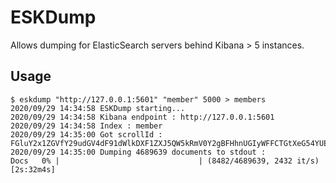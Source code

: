 # ESKDump

Allows dumping for ElasticSearch servers behind Kibana > 5 instances.

## Usage

```shell script
$ eskdump "http://127.0.0.1:5601" "member" 5000 > members
2020/09/29 14:34:58 ESKDump starting...
2020/09/29 14:34:58 Kibana endpoint : http://127.0.0.1:5601
2020/09/29 14:34:58 Index : member
2020/09/29 14:35:00 Got scrollId : FGluY2x1ZGVfY29udGV4dF91dWlkDXF1ZXJ5QW5kRmV0Y2gBFHhnUGIyWFFCTGtXeG54YUEzQ1ZFAAAAAAAHa54WTElweWl0SHhRanFoODA5TUNMeFRfdw==
2020/09/29 14:35:00 Dumping 4689639 documents to stdout :
Docs   0% |                               | (8482/4689639, 2432 it/s) [2s:32m4s]
```